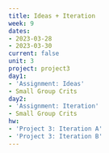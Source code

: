 ```yaml
---
title: Ideas + Iteration
week: 9
dates: 
- 2023-03-28
- 2023-03-30
current: false
unit: 3
project: project3
day1:
- 'Assignment: Ideas'
- Small Group Crits
day2:
- 'Assignment: Iteration'
- Small Group Crits
hw:
- 'Project 3: Iteration A'
- 'Project 3: Iteration B'
---
```

